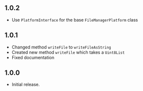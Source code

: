 ## 1.0.2

* Use `PlatformInterface` for the base `FileManagerPlatform` class

## 1.0.1

* Changed method `writeFile` to `writeFileAsString`
* Created new method `writeFile` which takes a `Uint8List`
* Fixed documentation

## 1.0.0

* Initial release.
